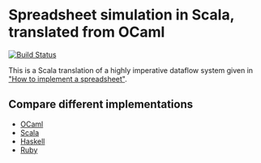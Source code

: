 # Spreadsheet simulation in Scala, translated from OCaml

[![Build Status](https://travis-ci.org/FranklinChen/spreadsheet-scala.png)](https://travis-ci.org/FranklinChen/spreadsheet-scala)

This is a Scala translation of a highly imperative dataflow system given in ["How to implement a spreadsheet"](http://semantic-domain.blogspot.com/2015/07/how-to-implement-spreadsheet.html).

## Compare different implementations

- [OCaml](https://github.com/FranklinChen/spreadsheet-ocaml)
- [Scala](https://github.com/FranklinChen/spreadsheet-scala)
- [Haskell](https://github.com/FranklinChen/spreadsheet-haskell)
- [Ruby](https://github.com/FranklinChen/spreadsheet-ruby)
